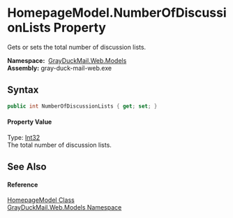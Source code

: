 HomepageModel.NumberOfDiscussionLists Property
==============================================
Gets or sets the total number of discussion lists.

  **Namespace:**  [GrayDuckMail.Web.Models][1]  
  **Assembly:** gray-duck-mail-web.exe

Syntax
------

```csharp
public int NumberOfDiscussionLists { get; set; }
```

#### Property Value
Type: [Int32][2]  
 The total number of discussion lists. 

See Also
--------

#### Reference
[HomepageModel Class][3]  
[GrayDuckMail.Web.Models Namespace][1]  

[1]: ../README.md
[2]: https://docs.microsoft.com/dotnet/api/system.int32
[3]: README.md